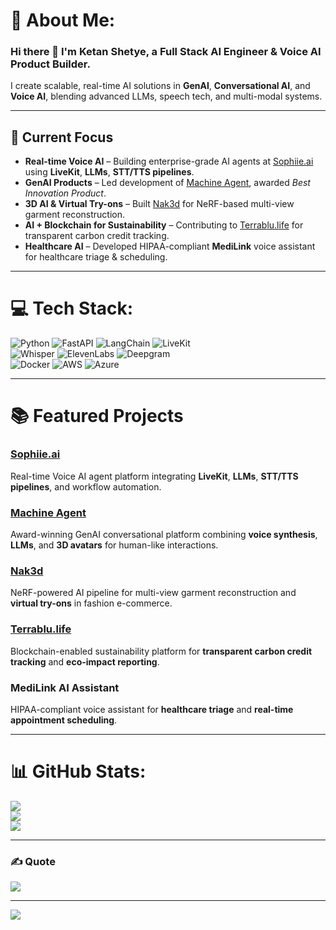 # 💫 About Me:
### Hi there 👋 I'm **Ketan Shetye**, a Full Stack AI Engineer & Voice AI Product Builder.  
I create scalable, real-time AI solutions in **GenAI**, **Conversational AI**, and **Voice AI**, blending advanced LLMs, speech tech, and multi-modal systems.  

---

## 🚀 Current Focus
- **Real-time Voice AI** – Building enterprise-grade AI agents at [Sophiie.ai](https://sophiie.ai/) using **LiveKit**, **LLMs**, **STT/TTS pipelines**.  
- **GenAI Products** – Led development of [Machine Agent](https://machineagents.ai/), awarded *Best Innovation Product*.  
- **3D AI & Virtual Try-ons** – Built [Nak3d](https://www.nak3d.xyz/) for NeRF-based multi-view garment reconstruction.  
- **AI + Blockchain for Sustainability** – Contributing to [Terrablu.life](https://terrablu.life/) for transparent carbon credit tracking.  
- **Healthcare AI** – Developed HIPAA-compliant **MediLink** voice assistant for healthcare triage & scheduling.  

---

# 💻 Tech Stack:
![Python](https://img.shields.io/badge/Python-3670A0?style=for-the-badge&logo=python&logoColor=ffdd54) 
![FastAPI](https://img.shields.io/badge/FastAPI-005571?style=for-the-badge&logo=fastapi) 
![LangChain](https://img.shields.io/badge/LangChain-1B1B1B?style=for-the-badge&logo=chainlink&logoColor=white) 
![LiveKit](https://img.shields.io/badge/LiveKit-FF4B4B?style=for-the-badge&logo=webrtc&logoColor=white)  
![Whisper](https://img.shields.io/badge/Whisper-STT-3C3C3C?style=for-the-badge&logo=openai&logoColor=white) 
![ElevenLabs](https://img.shields.io/badge/ElevenLabs-TTS-F28D35?style=for-the-badge) 
![Deepgram](https://img.shields.io/badge/Deepgram-STT-1D4ED8?style=for-the-badge)  
![Docker](https://img.shields.io/badge/Docker-0db7ed?style=for-the-badge&logo=docker&logoColor=white) 
![AWS](https://img.shields.io/badge/AWS-FF9900?style=for-the-badge&logo=amazon-aws&logoColor=white) 
![Azure](https://img.shields.io/badge/Azure-0078D4?style=for-the-badge&logo=microsoft-azure&logoColor=white)  

---

# 📚 Featured Projects

### **[Sophiie.ai](https://sophiie.ai/)**
Real-time Voice AI agent platform integrating **LiveKit**, **LLMs**, **STT/TTS pipelines**, and workflow automation.

### **[Machine Agent](https://machineagents.ai/)**
Award-winning GenAI conversational platform combining **voice synthesis**, **LLMs**, and **3D avatars** for human-like interactions.

### **[Nak3d](https://www.nak3d.xyz/)**
NeRF-powered AI pipeline for multi-view garment reconstruction and **virtual try-ons** in fashion e-commerce.

### **[Terrablu.life](https://terrablu.life/)**
Blockchain-enabled sustainability platform for **transparent carbon credit tracking** and **eco-impact reporting**.

### **MediLink AI Assistant**
HIPAA-compliant voice assistant for **healthcare triage** and **real-time appointment scheduling**.

---

# 📊 GitHub Stats:
![](https://github-readme-stats.vercel.app/api?username=ketan0095&theme=dark&hide_border=false&include_all_commits=false&count_private=true)  
![](https://github-readme-streak-stats.herokuapp.com/?user=ketan0095&theme=dark&hide_border=false)  
![](https://github-readme-stats.vercel.app/api/top-langs/?username=ketan0095&theme=dark&hide_border=false&layout=compact)

---

### ✍️ Quote
![](https://quotes-github-readme.vercel.app/api?type=horizontal&theme=radical)

---

[![](https://visitcount.itsvg.in/api?id=ketan0095&icon=0&color=0)](https://visitcount.itsvg.in)
